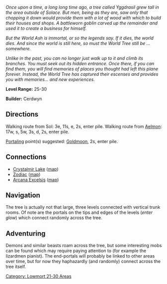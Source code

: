 *Once upon a time, a long long time ago, a tree called Yggdrasil grew
tall in the area outside of Solace. But men, being as they are, saw only
that chopping it down would provide them with a lot of wood with which
to build their houses and shops. A battleworn goblin carved up the
remainder and used it to create a business for himself.*

*But the World Ash is immortal, or so the legends say. If it dies, the
world dies. And since the world is still here, so must the World Tree
still be ... somewhere.*

*Unlike in the past, you can no longer just walk up to it and climb its
branches. You must seek out its hidden entrance. Once there, if you can
find them, you will find memories of places you thought had left this
plane forever. Instead, the World Tree has captured their escenses and
provides you with memories... and new experiences.*

**Level Range:** 25-30

**Builder:** Cerdwyn

## Directions

Walking route from Sol: 3e, 11s, e, 2s, enter pile. Walking route from
[Aelmon](Aelmon "wikilink"): 17w, s, 5w, 3s, d, 2s, enter pile.

[Portaling](Portal.md "wikilink") point(s) suggested:
[Goldmoon](Goldmoon "wikilink"), 2s, enter pile.

## Connections

-   [Crystalmir Lake](:Category:_Crystalmir_Lake.md "wikilink")
    ([map](Crystalmir_Lake_Map.md "wikilink"))
-   [ Zodiac](:Category:_Zodiac.md "wikilink")
    ([map](Zodiac_Map.md "wikilink"))
-   [ Arcana Excelsis](:Category:_Arcana_Excelsis.md "wikilink")
    ([map](Arcana_Excelsis_Map.md "wikilink"))

## Navigation

The tree is actually not that large, three levels connected with
vertical trunk rooms. Of note are the portals on the tips and edges of
the levels (*enter glow*) which connect randomly across the tree.

## Adventuring

Demons and similar beasts roam across the tree, but some interesting
mobs can be found which may require paying attention to (for example the
lizardmen pianist). The end-portals will probably be linked to other
areas over time, but for now they haphazardly (and randomly) connect
across the tree itself.

[Category: Lowmort 21-30
Areas](Category:_Lowmort_21-30_Areas "wikilink")
